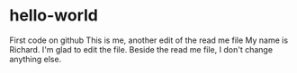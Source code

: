 # hello-world
First code on github
This is me, another edit of the read me file
My name is Richard. I'm glad to edit the file.
Beside the read me file, I don't change anything else.
